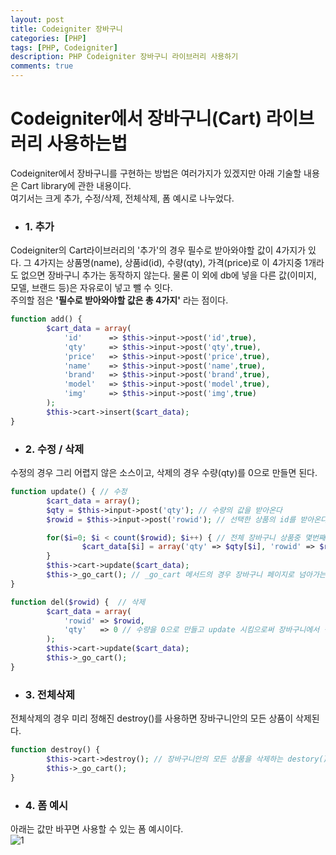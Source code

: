 ```yaml
---
layout: post
title: Codeigniter 장바구니
categories: [PHP]
tags: [PHP, Codeigniter]
description: PHP Codeigniter 장바구니 라이브러리 사용하기
comments: true
---
```


# **Codeigniter에서 장바구니(Cart) 라이브러리 사용하는법**
Codeigniter에서 장바구니를 구현하는 방법은 여러가지가 있겠지만 아래 기술할 내용은 Cart library에 관한 내용이다.  \
여기서는 크게 추가, 수정/삭제, 전체삭제, 폼 예시로 나누었다.  

* ### 1. 추가  
Codeigniter의 Cart라이브러리의 '추가'의 경우 필수로 받아와야할 값이 4가지가 있다. 그 4가지는 상품명(name), 상품id(id), 수량(qty), 가격(price)로 이 4가지중 1개라도 없으면 장바구니 추가는 동작하지 않는다. 물론 이 외에 db에 넣을 다른 값(이미지, 모델, 브랜드 등)은 자유로이 넣고 뺄 수 잇다.  
주의할 점은 **'필수로 받아와야할 값은 총 4가지'** 라는 점이다.  
~~~php
function add() {
        $cart_data = array(
            'id'      => $this->input->post('id',true),
            'qty'     => $this->input->post('qty',true),
            'price'   => $this->input->post('price',true),
            'name'    => $this->input->post('name',true),
            'brand'   => $this->input->post('brand',true),
            'model'   => $this->input->post('model',true),
            'img'	  => $this->input->post('img',true)
        );
        $this->cart->insert($cart_data);
}
~~~  

* ### 2. 수정 / 삭제  
수정의 경우 그리 어렵지 않은 소스이고, 삭제의 경우 수량(qty)를 0으로 만들면 된다.  
~~~php
function update() { // 수정
        $cart_data = array();
        $qty = $this->input->post('qty'); // 수량의 값을 받아온다
        $rowid = $this->input->post('rowid'); // 선택한 상품의 id를 받아온다

        for($i=0; $i < count($rowid); $i++) { // 전체 장바구니 상품중 몇번째 상품을 선택했는지 확인하는 for문
                $cart_data[$i] = array('qty' => $qty[$i], 'rowid' => $rowid[$i]);
        }
        $this->cart->update($cart_data);
        $this->_go_cart(); // _go_cart 메서드의 경우 장바구니 페이지로 넘아가는 소스를 따로 작성해주면 된다.
}
~~~  
~~~php
function del($rowid) {  // 삭제
        $cart_data = array(
            'rowid' => $rowid,
            'qty'   => 0 // 수량을 0으로 만들고 update 시킴으로써 장바구니에서 삭제
        );
        $this->cart->update($cart_data);
        $this->_go_cart();
}
~~~  

* ### 3. 전체삭제  
전체삭제의 경우 미리 정해진 destroy()를 사용하면 장바구니안의 모든 상품이 삭제된다.  
~~~php
function destroy() {
        $this->cart->destroy(); // 장바구니안의 모든 상품을 삭제하는 destory() 메서드
        $this->_go_cart();
}
~~~  

* ### 4. 폼 예시  
아래는 값만 바꾸면 사용할 수 있는 폼 예시이다.  
![1](https://user-images.githubusercontent.com/36055500/54516553-941d7980-49a2-11e9-8025-87d1805cbb62.PNG)

